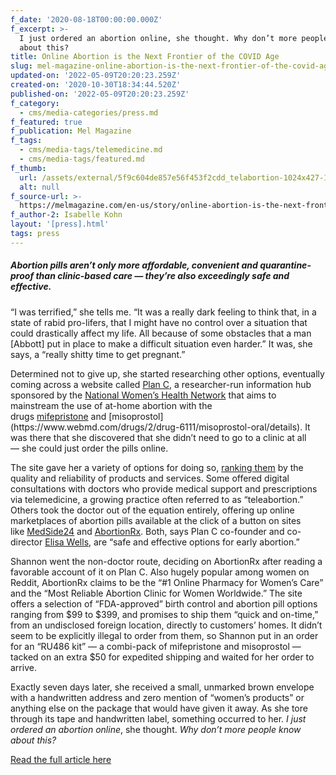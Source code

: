 ```yaml
---
f_date: '2020-08-18T00:00:00.000Z'
f_excerpt: >-
  I just ordered an abortion online, she thought. Why don’t more people know
  about this?
title: Online Abortion is the Next Frontier of the COVID Age
slug: mel-magazine-online-abortion-is-the-next-frontier-of-the-covid-age
updated-on: '2022-05-09T20:20:23.259Z'
created-on: '2020-10-30T18:34:44.520Z'
published-on: '2022-05-09T20:20:23.259Z'
f_category:
  - cms/media-categories/press.md
f_featured: true
f_publication: Mel Magazine
f_tags:
  - cms/media-tags/telemedicine.md
  - cms/media-tags/featured.md
f_thumb:
  url: /assets/external/5f9c604de857e56f453f2cdd_telabortion-1024x427-1.jpg
  alt: null
f_source-url: >-
  https://melmagazine.com/en-us/story/online-abortion-is-the-next-frontier-of-the-covid-age
f_author-2: Isabelle Kohn
layout: '[press].html'
tags: press
---
```


##### Abortion pills aren’t only more affordable, convenient and quarantine-proof than clinic-based care — they’re also exceedingly safe and effective.

“I was terrified,” she tells me. “It was a really dark feeling to think that, in a state of rabid pro-lifers, that I might have no control over a situation that could drastically affect my life. All because of some obstacles that a man \[Abbott\] put in place to make a difficult situation even harder.” It was, she says, a “really shitty time to get pregnant.” 

Determined not to give up, she started researching other options, eventually coming across a website called [Plan C](https://plancpills.org/), a researcher-run information hub sponsored by the [National Women’s Health Network](https://en.wikipedia.org/wiki/National_Women%27s_Health_Network) that aims to mainstream the use of at-home abortion with the drugs [mifepristone](https://en.wikipedia.org/wiki/Mifepristone#:~:text=Mifepristone%2C%20also%20known%20as%20RU,the%20second%20trimester%20of%20pregnancy.) and [misoprostol](https://www.webmd.com/drugs/2/drug-6111/misoprostol-oral/details). It was there that she discovered that she didn’t need to go to a clinic at all — she could just order the pills online. 

The site gave her a variety of options for doing so, [ranking them](https://plancpills.org/reportcard) by the quality and reliability of products and services. Some offered digital consultations with doctors who provide medical support and prescriptions via telemedicine, a growing practice often referred to as “teleabortion.” Others took the doctor out of the equation entirely, offering up online marketplaces of abortion pills available at the click of a button on sites like [MedSide24](https://www.medside24.com/) and [AbortionRx](https://abortionrx.com/). Both, says Plan C co-founder and co-director [Elisa Wells](https://plancpills.org/about), are “safe and effective options for early abortion.”

Shannon went the non-doctor route, deciding on AbortionRx after reading a favorable account of it on Plan C. Also hugely popular among women on Reddit, AbortionRx claims to be the “#1 Online Pharmacy for Women’s Care” and the “Most Reliable Abortion Clinic for Women Worldwide.” The site offers a selection of “FDA-approved” birth control and abortion pill options ranging from $99 to $399, and promises to ship them “quick and on-time,” from an undisclosed foreign location, directly to customers’ homes. It didn’t seem to be explicitly illegal to order from them, so Shannon put in an order for an “RU486 kit” — a combi-pack of mifepristone and misoprostol — tacked on an extra $50 for expedited shipping and waited for her order to arrive. 

Exactly seven days later, she received a small, unmarked brown envelope with a handwritten address and zero mention of “women’s products” or anything else on the package that would have given it away. As she tore through its tape and handwritten label, something occurred to her. _I just ordered an abortion online_, she thought. _Why don’t more people know about this?_

[Read the full article here](https://melmagazine.com/en-us/story/online-abortion-is-the-next-frontier-of-the-covid-age)

